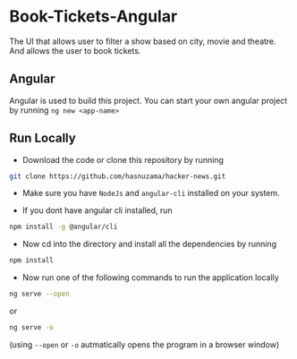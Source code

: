 # Book-Tickets-Angular

The UI that allows user to filter a show based on city, movie and theatre.
And allows the user to book tickets.

## Angular

Angular is used to build this project.
You can start your own angular project by running `ng new <app-name>`

## Run Locally

- Download the code or clone this repository by running

```bash
git clone https://github.com/hasnuzama/hacker-news.git
```

- Make sure you have `NodeJs` and `angular-cli` installed on your system.

- If you dont have angular cli installed, run

```bash
npm install -g @angular/cli
```

- Now cd into the directory and install all the dependencies by running

```bash
npm install
```

- Now run one of the following commands to run the application locally

```bash
ng serve --open
```

or

```bash
ng serve -o
```

(using `--open` or `-o` autmatically opens the program in a browser window)
